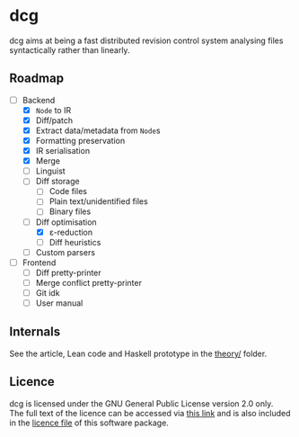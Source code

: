 dcg
===

dcg aims at being a fast distributed revision control system
analysing files syntactically rather than linearly.

Roadmap
-------

- [ ] Backend
  - [x] `Node` to IR
  - [x] Diff/patch
  - [x] Extract data/metadata from `Node`s
  - [x] Formatting preservation
  - [x] IR serialisation
  - [x] Merge
  - [ ] Linguist
  - [ ] Diff storage
	- [ ] Code files
	- [ ] Plain text/unidentified files
	- [ ] Binary files
  - [ ] Diff optimisation
	- [x] ε-reduction
	- [ ] Diff heuristics
  - [ ] Custom parsers
- [ ] Frontend
  - [ ] Diff pretty-printer
  - [ ] Merge conflict pretty-printer
  - [ ] Git idk
  - [ ] User manual

Internals
---------

See the article, Lean code and Haskell prototype in the
[theory/](./theory/) folder.

Licence
-------

dcg is licensed under the GNU General Public License version 2.0 only.  
The full text of the licence can be accessed via [this link](https://www.gnu.org/licenses/old-licenses/gpl-2.0.txt)
and is also included in the [licence file](./COPYING) of this software package.

